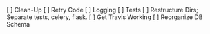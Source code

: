 [ ] Clean-Up
[ ] Retry Code
[ ] Logging
[ ] Tests
[ ] Restructure Dirs; Separate tests, celery, flask.
[ ] Get Travis Working
[ ] Reorganize DB Schema
